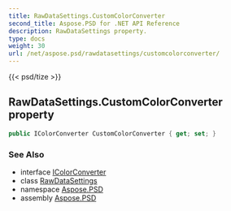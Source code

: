 ```yaml
---
title: RawDataSettings.CustomColorConverter
second_title: Aspose.PSD for .NET API Reference
description: RawDataSettings property. 
type: docs
weight: 30
url: /net/aspose.psd/rawdatasettings/customcolorconverter/
---
```

{{< psd/tize >}}
## RawDataSettings.CustomColorConverter property

```csharp
public IColorConverter CustomColorConverter { get; set; }
```

### See Also

* interface [IColorConverter](../../icolorconverter/)
* class [RawDataSettings](../)
* namespace [Aspose.PSD](../../rawdatasettings/)
* assembly [Aspose.PSD](../../../)


